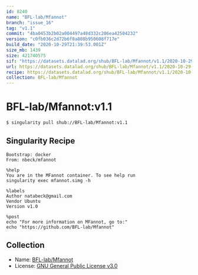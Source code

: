 ```yaml
---
id: 8240
name: "BFL-lab/Mfannot"
branch: "issue_16"
tag: "v1.1"
commit: "4ba0453b2b02a004497a48d332c206ea42504232"
version: "c0fb036c2d72b6f8a808b950608f717e"
build_date: "2020-10-29T21:39:53.001Z"
size_mb: 1439
size: 421740575
sif: "https://datasets.datalad.org/shub/BFL-lab/Mfannot/v1.1/2020-10-29-4ba0453b-c0fb036c/c0fb036c2d72b6f8a808b950608f717e.simg"
url: https://datasets.datalad.org/shub/BFL-lab/Mfannot/v1.1/2020-10-29-4ba0453b-c0fb036c/
recipe: https://datasets.datalad.org/shub/BFL-lab/Mfannot/v1.1/2020-10-29-4ba0453b-c0fb036c/Singularity
collection: BFL-lab/Mfannot
---
```


# BFL-lab/Mfannot:v1.1

```bash
$ singularity pull shub://BFL-lab/Mfannot:v1.1
```

## Singularity Recipe

```singularity
Bootstrap: docker
From: nbeck/mfannot

%help
You are in the MFannot container. To see help run
singularity exec mfannot.simg -h

%labels
Author natabeck@gmail.com
Vendor Ubuntu
Version v1.0

%post
echo "For more information on MFannot, go to:"
echo "https://github.com/BFL-lab/Mfannot"
```

## Collection

 - Name: [BFL-lab/Mfannot](https://github.com/BFL-lab/Mfannot)
 - License: [GNU General Public License v3.0](https://api.github.com/licenses/gpl-3.0)

